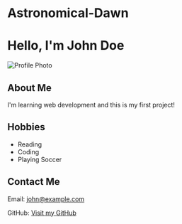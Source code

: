 # Astronomical-Dawn
<!DOCTYPE html>
<html lang="en">
<head>
  <meta charset="UTF-8">
  <title>My Profile</title>
</head>
<body>
  <h1>Hello, I'm John Doe</h1>

  <img src="https://via.placeholder.com/150" alt="Profile Photo">

  <h2>About Me</h2>
  <p>I'm learning web development and this is my first project!</p>

  <h2>Hobbies</h2>
  <ul>
    <li>Reading</li>
    <li>Coding</li>
    <li>Playing Soccer</li>
  </ul>

  <h2>Contact Me</h2>
  <p>Email: <a href="mailto:john@example.com">john@example.com</a></p>
  <p>GitHub: <a href="https://github.com/">Visit my GitHub</a></p>
</body>
</html>
